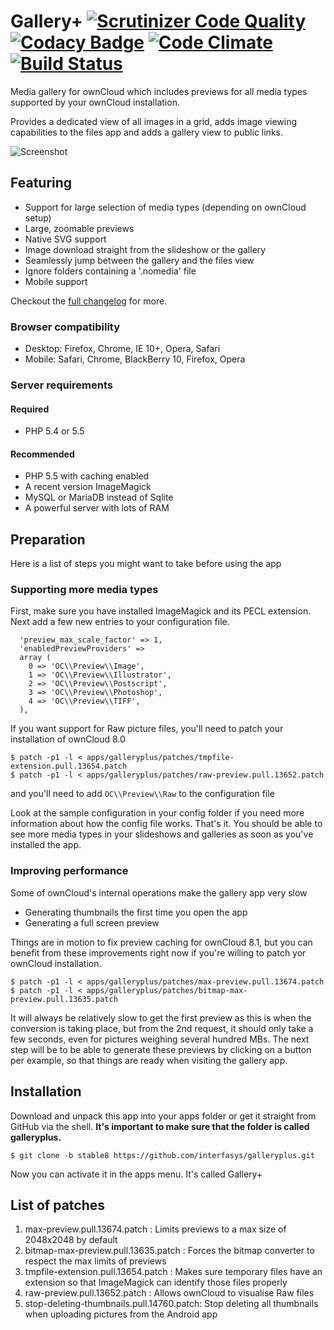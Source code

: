 # Gallery+ [![Scrutinizer Code Quality](https://scrutinizer-ci.com/g/interfasys/galleryplus/badges/quality-score.png?b=master)](https://scrutinizer-ci.com/g/interfasys/galleryplus/?branch=master) [![Codacy Badge](https://www.codacy.com/project/badge/bcf7325c616d42fbb730b8aa0e4505d9)](https://www.codacy.com/public/websitegithub/galleryplus) [![Code Climate](https://codeclimate.com/github/interfasys/galleryplus/badges/gpa.svg)](https://codeclimate.com/github/interfasys/galleryplus) [![Build Status](https://travis-ci.org/interfasys/galleryplus.svg?branch=master)](https://travis-ci.org/interfasys/galleryplus)
Media gallery for ownCloud which includes previews for all media types supported by your ownCloud installation.

Provides a dedicated view of all images in a grid, adds image viewing capabilities to the files app and adds a gallery view to public links.

![Screenshot](http://i.imgur.com/fxIai8t.jpg)
## Featuring
* Support for large selection of media types (depending on ownCloud setup)
* Large, zoomable previews
* Native SVG support
* Image download straight from the slideshow or the gallery
* Seamlessly jump between the gallery and the files view
* Ignore folders containing a '.nomedia' file
* Mobile support

Checkout the [full changelog](CHANGELOG.md) for more.

### Browser compatibility
* Desktop: Firefox, Chrome, IE 10+, Opera, Safari
* Mobile: Safari, Chrome, BlackBerry 10, Firefox, Opera

### Server requirements
#### Required
* PHP 5.4 or 5.5

#### Recommended
* PHP 5.5 with caching enabled
* A recent version ImageMagick
* MySQL or MariaDB instead of Sqlite
* A powerful server with lots of RAM

## Preparation
Here is a list of steps you might want to take before using the app

### Supporting more media types
First, make sure you have installed ImageMagick and its PECL extension.
Next add a few new entries to your configuration file.

```
  'preview_max_scale_factor' => 1,
  'enabledPreviewProviders' =>
  array (
    0 => 'OC\\Preview\\Image',
    1 => 'OC\\Preview\\Illustrator',
    2 => 'OC\\Preview\\Postscript',
    3 => 'OC\\Preview\\Photoshop',
    4 => 'OC\\Preview\\TIFF',
  ),
```

If you want support for Raw picture files, you'll need to patch your installation of ownCloud 8.0
```
$ patch -p1 -l < apps/galleryplus/patches/tmpfile-extension.pull.13654.patch
$ patch -p1 -l < apps/galleryplus/patches/raw-preview.pull.13652.patch
```

and you'll need to add `OC\\Preview\\Raw` to the configuration file

Look at the sample configuration in your config folder if you need more information about how the config file works.
That's it. You should be able to see more media types in your slideshows and galleries as soon as you've installed the app.

### Improving performance
Some of ownCloud's internal operations make the gallery app very slow
* Generating thumbnails the first time you open the app
* Generating a full screen preview

Things are in motion to fix preview caching for ownCloud 8.1, but you can benefit from these improvements right now if you're willing to patch yor ownCloud installation.

```
$ patch -p1 -l < apps/galleryplus/patches/max-preview.pull.13674.patch
$ patch -p1 -l < apps/galleryplus/patches/bitmap-max-preview.pull.13635.patch
```

It will always be relatively slow to get the first preview as this is when the conversion is taking place, but from the 2nd request, it should only take a few seconds, even for pictures weighing several hundred MBs.
The next step will be to be able to generate these previews by clicking on a button per example, so that things are ready when visiting the gallery app.

## Installation
Download and unpack this app into your apps folder or get it straight from GitHub via the shell.
**It's important to make sure that the folder is called galleryplus.**

```
$ git clone -b stable8 https://github.com/interfasys/galleryplus.git
```

Now you can activate it in the apps menu. It's called Gallery+

## List of patches
1. max-preview.pull.13674.patch : Limits previews to a max size of 2048x2048 by default
2. bitmap-max-preview.pull.13635.patch : Forces the bitmap converter to respect the max limits of previews
3. tmpfile-extension.pull.13654.patch : Makes sure temporary files have an extension so that ImageMagick can identify those files properly
4. raw-preview.pull.13652.patch : Allows ownCloud to visualise Raw files
5. stop-deleting-thumbnails.pull.14760.patch: Stop deleting all thumbnails when uploading pictures from the Android app
